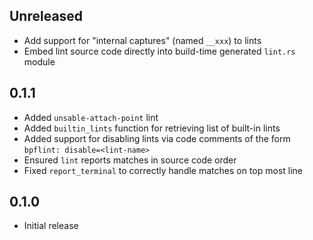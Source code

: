 Unreleased
----------
- Add support for "internal captures" (named `__xxx`) to lints
- Embed lint source code directly into build-time generated `lint.rs`
  module


0.1.1
-----
- Added `unsable-attach-point` lint
- Added `builtin_lints` function for retrieving list of built-in lints
- Added support for disabling lints via code comments of the form
  `bpflint: disable=<lint-name>`
- Ensured `lint` reports matches in source code order
- Fixed `report_terminal` to correctly handle matches on top most line


0.1.0
-----
- Initial release
